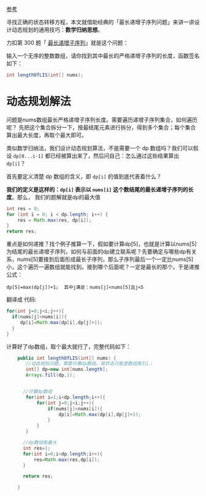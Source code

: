 [参考](https://labuladong.github.io/algo/3/25/70/)

寻找正确的状态转移方程，本文就借助经典的「最长递增子序列问题」来讲一讲设计动态规划的通用技巧：**数学归纳思想**。

力扣第 300 题「 [最长递增子序列](https://leetcode.cn/problems/longest-increasing-subsequence/)」就是这个问题：

输入一个无序的整数数组，请你找到其中最长的严格递增子序列的长度，函数签名如下：

```java
int lengthOfLIS(int[] nums);
```

# 动态规划解法

问题是nums数组最长严格递增子序列长度。需要遍历递增子序列集合，如何遍历呢？ 先把这个集合拆分一下，按最结尾元素进行拆分，得到多个集合；每个集合算出最大长度，再取个最大即可。



类似数学归纳法，我们设计动态规划算法，不是需要一个 dp 数组吗？我们可以假设 `dp[0...i-1]` 都已经被算出来了，然后问自己：怎么通过这些结果算出 `dp[i]`？

首先要定义清楚 dp 数组的含义，即 `dp[i]` 的值到底代表着什么？

**我们的定义是这样的：`dp[i]` 表示以 `nums[i]` 这个数结尾的最长递增子序列的长度**。那么， 我们的题解就是dp的最大值

```java
int res = 0;
for (int i = 0; i < dp.length; i++) {
    res = Math.max(res, dp[i]);
}
return res;

```

重点是如何递推？找个例子推算一下，假如要计算dp[5]，也就是计算以nums[5]为结尾的最长递增子序列，如何与前面的dp建立联系呢？先要确定与哪些dp有关系，nums[5]要接到后面形成最长子序列，那么子序列最后一个一定比nums[5]小，这个遍历一遍数组就能找到。接到哪个后面呢？一定是最长的那个。于是递推公式：

`dp[5]=max(dp[j])+1;  其中j满足：nums[j]<nums[5]且j<5`

翻译成 代码:

```java
for(int j=0;j<i;j++){
  if(nums[j]<nums[i]){
     dp[i]=Math.max(dp[i],dp[j]+1);
  }
}
```

计算好了dp数组，取个最大就行了，完整代码如下：

```java
    public int lengthOfLIS(int[] nums) {
       //动态规划问题，需要计算dp数组，其状态只能是数组索引i；
       int[] dp=new int[nums.length];
       Arrays.fill(dp,1);


      //计算dp数组
       for(int i=1;i<dp.length;i++){
           for(int j=0;j<i;j++){
               if(nums[j]<nums[i]){
                   dp[i]=Math.max(dp[i],dp[j]+1);
               }
           }
       }

      //dp数组取最大
      int res=1;
      for(int i=0;i<dp.length;i++){
          res=Math.max(res,dp[i]);
      }

      return res;

    }
```



​        

